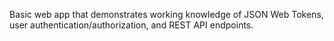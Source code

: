 Basic web app that demonstrates working knowledge of JSON Web Tokens, user authentication/authorization, and REST API endpoints.


